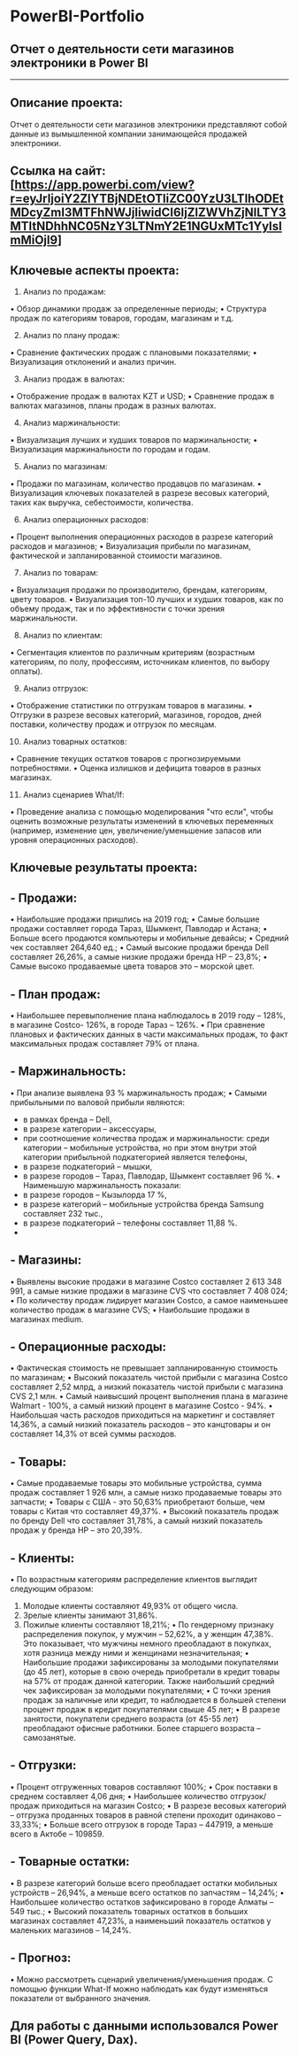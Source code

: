 # PowerBI-Portfolio

##       Отчет о деятельности сети магазинов электроники в Power BI

---

## Описание проекта: 

Отчет о деятельности сети магазинов электроники представляют собой данные из вымышленной компании занимающейся продажей электроники.  

## Ссылка на сайт: [https://app.powerbi.com/view?r=eyJrIjoiY2ZlYTBjNDEtOTliZC00YzU3LTlhODEtMDcyZmI3MTFhNWJjIiwidCI6IjZlZWVhZjNlLTY3MTItNDhhNC05NzY3LTNmY2E1NGUxMTc1YyIsImMiOjl9]

## Ключевые аспекты проекта: 
1.	Анализ по продажам:
   
•	Обзор динамики продаж за определенные периоды;
•	Структура продаж по категориям товаров, городам, магазинам и т.д.

2.	Анализ по плану продаж:
   
•	Сравнение фактических продаж с плановыми показателями;
•	Визуализация отклонений и анализ причин.

3.	Анализ продаж в валютах:
   
•	Отображение продаж в валютах KZT и USD;
•	Сравнение продаж в валютах магазинов,  планы продаж в разных валютах.

4.	Анализ маржинальности:
   
•	Визуализация лучших и худших товаров по маржинальности; 
•	Визуализация маржинальности по городам и годам.

5.	Анализ по магазинам:
   
•	Продажи по магазинам, количество продавцов по магазинам.
•	Визуализация ключевых показателей в разрезе весовых категорий, таких как выручка, себестоимости, количества.

6.	Анализ операционных расходов:
   
•	Процент выполнения операционных расходов в разрезе категорий расходов и магазинов;
•	Визуализация прибыли по магазинам, фактической и запланированной стоимости магазинов.

7.	Анализ по товарам:
   
•	Визуализация продажи по производителю, брендам, категориям, цвету товаров.
•	Визуализация топ-10 лучших и худших товаров, как по объему продаж, так и по эффективности с точки зрения маржинальности.

8.	Анализ по клиентам:
   
•	Сегментация клиентов по различным критериям (возрастным категориям, по полу, профессиям, источникам клиентов, по выбору оплаты).

9.	Анализ отгрузок:
    
•	Отображение статистики по отгрузкам товаров в магазины.
•	Отгрузки  в разрезе весовых категорий, магазинов, городов, дней поставки, количеству продаж и отгрузок по месяцам.

10.	Анализ товарных остатков:
    
•	Сравнение текущих остатков товаров с прогнозируемыми потребностями.
•	Оценка излишков и дефицита товаров в разных магазинах.

11.	Анализ сценариев What/If:
    
•	Проведение анализа с помощью моделирования "что если", чтобы оценить возможные результаты изменений в ключевых переменных (например, изменение цен, увеличение/уменьшение запасов или уровня операционных расходов).

## Ключевые результаты проекта: 
## - Продажи:
   
•	Наибольшие продажи пришлись на 2019 год; 
•	Самые большие продажи составляет города Тараз, Шымкент, Павлодар и Астана; 
•	Больше всего продаются компьютеры и мобильные девайсы; 
•	Средний чек составляет 264,640 ед.; 
•	Самый высокие продажи бренда Dell составляет 26,26%,  а самые низкие продажи бренда HP – 23,8%; 
•	Самые высоко продаваемые цвета товаров это – морской цвет.  

## - План продаж:
   
•	Наибольшее перевыполнение плана наблюдалось в 2019 году – 128%, в магазине Costco- 126%,  в городе Тараз – 126%.
•	При сравнение плановых и фактических данных в части максимальных продаж, то факт максимальных продаж составляет 79%  от плана.

## - Маржинальность:
   
•	При анализе выявлена 93 % маржинальность продаж;
•	Самыми прибыльными по валовой прибыли являются:
- в рамках бренда – Dell,
- в разрезе категории – аксессуары,
- при соотношение количества продаж и маржинальности: среди категории – мобильные устройства, но при этом внутри этой категории прибыльной подкатегорией является телефоны,
- в разрезе подкатегорий – мышки,
- в разрезе городов – Тараз, Павлодар, Шымкент составляет 96 %.
•	Наименьшую маржинальность показали:
- в разрезе городов – Кызылорда 17 %,
- в разрезе категорий – мобильные устройства бренда Samsung составляет 232 тыс.,
- в разрезе подкатегорий – телефоны составляет 11,88 %.
- 
## - Магазины:
  
•	Выявлены высокие продажи в магазине Costco составляет 2 613 348 991, а самые низкие продажи в магазине CVS что составляет 7 408 024;
•	По количеству продаж лидирует магазин Costco, а самое наименьшее количество продаж в магазине CVS;
•	Наибольшие продажи в магазинах medium.

## - Операционные расходы:
   
•	Фактическая стоимость не превышает запланированную стоимость по магазинам;
•	Высокий показатель чистой прибыли с магазина Costco составляет 2,52 млрд, а низкий показатель чистой прибыли с магазина CVS 2,1 млн. 
•	Самый наивысший процент выполнения плана в магазине Walmart - 100%, а самый низкий процент в магазине Costco - 94%.
•	Наибольшая часть расходов приходиться на маркетинг и составляет 14,36%, а самый низкий показатель расходов – это канцтовары и он составляет 14,3% от всей суммы расходов.

## - Товары:
   
•	Самые продаваемые товары это мобильные устройства, сумма продаж составляет 1 926 млн, а самые низко продаваемые товары это запчасти;
•	Товары с США - это 50,63% приобретают больше, чем  товары с Китая что составляет 49,37%. 
•	Высокий показатель продаж по бренду Dell что составляет 31,78%, а самый низкий показатель продаж у бренда HP – это 20,39%.

## - Клиенты:
   
•	По возрастным категориям распределение клиентов выглядит следующим образом:
1.	Молодые клиенты составляют 49,93% от общего числа.
2.	Зрелые клиенты занимают 31,86%.
3.	Пожилые клиенты составляют 18,21%;
•	По гендерному признаку распределения покупок, у мужчин – 52,62%, а у женщин 47,38%. Это показывает, что мужчины немного преобладают в покупках, хотя разница между ними и женщинами незначительная;
•	Наибольшие продажи зафиксированы за молодыми покупателями (до 45 лет), которые в свою очередь приобретали в кредит товары на 57% от продаж данной категории. Также наибольший средний чек зафиксирован за молодыми покупателями;
•	С точки зрения продаж за наличные или кредит, то наблюдается в большей степени процент продаж в кредит покупателями свыше 45 лет;
•	В разрезе занятости, покупатели среднего возраста (от 45-55 лет) преобладают офисные работники. Более старшего возраста – самозанятые.

## - Отгрузки:
   
•	Процент отгруженных товаров составляют 100%;
•	Срок поставки в среднем составляет 4,06 дня;
•	Наибольшее количество отгрузок/продаж приходиться на магазин Costco;
•	В разрезе весовых категорий – отгрузка проданных товаров в равной степени проходит одинаково – 33,33%;
•	Больше всего отгрузок в городе Тараз – 447919, а меньше всего в Актобе – 109859.

## - Товарные остатки:
    
•	В разрезе категорий больше всего преобладает остатки мобильных устройств – 26,94%, а меньше всего остатков по запчастям – 14,24%;
•	Наибольшее количество остатков зафиксировано в городе Алматы – 549 тыс.;
•	Высокий показатель товарных остатков в больших магазинах  составляет 47,23%, а наименьший показатель остатков у маленьких магазинов – 14,24%.

## - Прогноз:
    
•	Можно рассмотреть сценарий увеличения/уменьшения продаж. С помощью функции What-If можно наблюдать как будут изменяться показатели от выбранного значения.



## Для работы с данными использовался Power BI (Power Query, Dax).<br>
